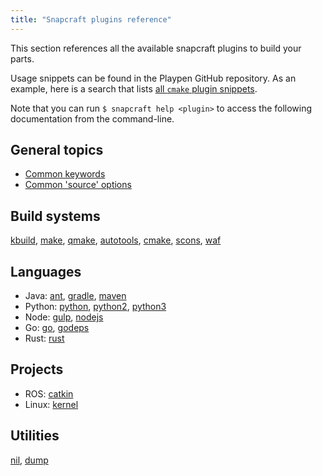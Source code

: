 ```yaml
---
title: "Snapcraft plugins reference"
---
```


This section references all the available snapcraft plugins to build your parts.

Usage snippets can be found in the Playpen GitHub repository. As an example, here is a search that lists [all `cmake` plugin snippets](https://github.com/ubuntu/snappy-playpen/search?utf8=%E2%9C%93&q=%22plugin%3A+cmake%22&type=Code).

Note that you can run `$ snapcraft help <plugin>` to access the following documentation from the command-line.

## General topics

*   [Common keywords](/docs/reference/plugins/common)
*   [Common 'source' options](/docs/reference/plugins/source)

## Build systems

[kbuild](/docs/reference/plugins/kbuild), [make](/docs/reference/plugins/make), [qmake](/docs/reference/plugins/qmake), [autotools](/docs/reference/plugins/autotools), [cmake](/docs/reference/plugins/cmake), [scons](/docs/reference/plugins/scons), [waf](/docs/reference/plugins/waf)

## Languages

*   Java: [ant](/docs/reference/plugins/ant), [gradle](/docs/reference/plugins/gradle), [maven](/docs/reference/plugins/maven)
*   Python: [python](/docs/reference/plugins/python), [python2](/docs/reference/plugins/python2), [python3](/docs/reference/plugins/python3)
*   Node: [gulp](/docs/reference/plugins/gulp), [nodejs](/docs/reference/plugins/nodejs)
*   Go: [go](/docs/reference/plugins/go), [godeps](/docs/reference/plugins/godeps)
*   Rust: [rust](/docs/reference/plugins/rust)

## Projects

*   ROS: [catkin](/docs/reference/plugins/catkin)
*   Linux: [kernel](/docs/reference/plugins/kernel)

## Utilities

[nil](/docs/reference/plugins/nil), [dump](/docs/reference/plugins/dump)
